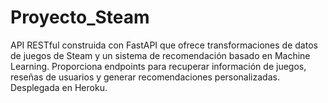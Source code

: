 # Proyecto_Steam
API RESTful construida con FastAPI que ofrece transformaciones de datos de juegos de Steam y un sistema de recomendación basado en Machine Learning. Proporciona endpoints para recuperar información de juegos, reseñas de usuarios y generar recomendaciones personalizadas. Desplegada en Heroku.
